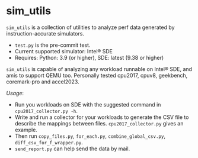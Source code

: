 # sim_utils
`sim_utils` is a collection of utilities to analyze perf data generated by instruction-accurate simulators.

* `test.py` is the pre-commit test.
* Current supported simulator: Intel® SDE
* Requires: Python: 3.9 (or higher), SDE: latest (9.38 or higher)


`sim_utils` is capable of analyzing any workload runnable on Intel® SDE, and amis to support QEMU too.
Personally tested cpu2017, cpuv8, geekbench, coremark-pro and accel2023.

*Usage*:
* Run you workloads on SDE with the suggested command in `cpu2017_collector.py -h`.
* Write and run a collector for your workloads to generate the CSV file to describe the mappings between files. `cpu2017_collector.py` gives an example.
* Then run `copy_files.py`, `for_each.py`, `combine_global_csv.py`, `diff_csv_for_f_wrapper.py`.
* `send_report.py` can help send the data by mail.


